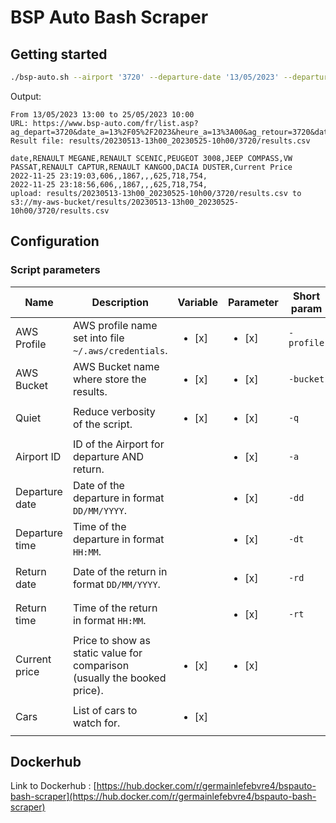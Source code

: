 # BSP Auto Bash Scraper

## Getting started
```bash
./bsp-auto.sh --airport '3720' --departure-date '13/05/2023' --departure-time '13:00' --return-date '25/05/2023' --return-time '10:00'
```

Output:
```
From 13/05/2023 13:00 to 25/05/2023 10:00
URL: https://www.bsp-auto.com/fr/list.asp?ag_depart=3720&date_a=13%2F05%2F2023&heure_a=13%3A00&ag_retour=3720&date_d=25%2F05%2F2023&heure_d=10%3A00&chkage=1&age=25
Result file: results/20230513-13h00_20230525-10h00/3720/results.csv

date,RENAULT MEGANE,RENAULT SCENIC,PEUGEOT 3008,JEEP COMPASS,VW PASSAT,RENAULT CAPTUR,RENAULT KANGOO,DACIA DUSTER,Current Price
2022-11-25 23:19:03,606,,1867,,,625,718,754,
2022-11-25 23:18:56,606,,1867,,,625,718,754,
upload: results/20230513-13h00_20230525-10h00/3720/results.csv to s3://my-aws-bucket/results/20230513-13h00_20230525-10h00/3720/results.csv
```



## Configuration

### Script parameters

| Name           | Description                                                              | Variable               | Parameter              | Short param | Long param         | Default value    | Example                         |
|----------------|--------------------------------------------------------------------------|------------------------|------------------------|-------------|--------------------|------------------|---------------------------------|
| AWS Profile    | AWS profile name set into file `~/.aws/credentials`.                     | <ul><li>[x] </li></ul> | <ul><li>[x] </li></ul> | `-profile`  | `--aws-profile`    | `my_aws_profile` | `--aws-profile my_aws_profile`  |
| AWS Bucket     | AWS Bucket name where store the results.                                 | <ul><li>[x] </li></ul> | <ul><li>[x] </li></ul> | `-bucket`   | `--aws-bucket`     | `my-aws-bucket`  | `--aws-bucket my-aws-bucket`    |
| Quiet          | Reduce verbosity of the script.                                          | <ul><li>[x] </li></ul> | <ul><li>[x] </li></ul> | `-q`        | `--quiet`          | *None*           | `--quiet`                       |
| Airport ID     | ID of the Airport for departure AND return.                              |                        | <ul><li>[x] </li></ul> | `-a`        | `--airport`        | *None*           | `--airport '3720`               |
| Departure date | Date of the departure in format `DD/MM/YYYY`.                            |                        | <ul><li>[x] </li></ul> | `-dd`       | `--departure-date` | *None*           | `--departure-date '13/05/2023'` |
| Departure time | Time of the departure in format `HH:MM`.                                 |                        | <ul><li>[x] </li></ul> | `-dt`       | `--departure-time` | *None*           | `--departure-tome '13:00'`      |
| Return date    | Date of the return in format `DD/MM/YYYY`.                               |                        | <ul><li>[x] </li></ul> | `-rd`       | `--return-date`    | *None            | `--return-date '25/05/2023'`    |
| Return time    | Time of the return in format `HH:MM`.                                    |                        | <ul><li>[x] </li></ul> | `-rt`       | `--return-time`    | *None            | `--return-time '10:00'`         |
| Current price  | Price to show as static value for comparison (usually the booked price). | <ul><li>[x] </li></ul> | <ul><li>[x] </li></ul> |             |                    |                  |                                 |
| Cars           | List of cars to watch for.                                               | <ul><li>[x] </li></ul> |                        |             |                    |                  |                                 |


## Dockerhub

Link to Dockerhub : [https://hub.docker.com/r/germainlefebvre4/bspauto-bash-scraper](https://hub.docker.com/r/germainlefebvre4/bspauto-bash-scraper)
